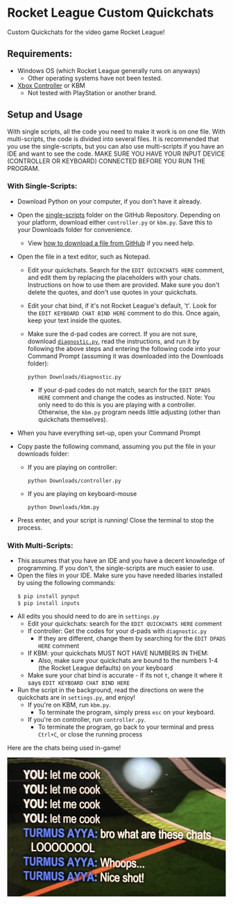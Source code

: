 # Rocket League Custom Quickchats
Custom Quickchats for the video game Rocket League!

## Requirements:
- Windows OS (which Rocket League generally runs on anyways)
  - Other operating systems have not been tested.
- [Xbox Controller](https://www.bestbuy.com/site/microsoft-xbox-wireless-controller-for-xbox-series-x-xbox-series-s-xbox-one-windows-devices-pulse-red/6448932.p?skuId=6448932#anchor=productVariations) or KBM
  - Not tested with PlayStation or another brand.


## Setup and Usage

With single scripts, all the code you need to make it work is on one file. With multi-scripts, the code is divided into several files. It is recommended that you use the single-scripts, but you can also use multi-scripts if you have an IDE and want to see the code. MAKE SURE YOU HAVE YOUR INPUT DEVICE (CONTROLLER OR KEYBOARD) CONNECTED BEFORE YOU RUN THE PROGRAM.

### With Single-Scripts:

- Download Python on your computer, if you don't have it already.

- Open the [single-scripts](https://github.com/vivaansinghvi07/rocket-league-custom-quickchats/tree/master/single-scripts) folder on the GitHub Repository. Depending on your platform, download either `controller.py` or `kbm.py`. Save this to your Downloads folder for convenience.
  - View [how to download a file from GitHub](https://www.gitkraken.com/learn/git/github-download#how-to-downlaod-a-file-from-github) if you need help.

- Open the file in a text editor, such as Notepad.
  - Edit your quickchats. Search for the `EDIT QUICKCHATS HERE` comment, and edit them by replacing the placeholders with your chats. Instructions on how to use them are provided. Make sure you don't delete the quotes, and don't use quotes in your quickchats.
  - Edit your chat bind, if it's not Rocket League's default, 't'. Look for the `EDIT KEYBOARD CHAT BIND HERE` comment to do this. Once again, keep your text inside the quotes.
  - Make sure the d-pad codes are correct. If you are not sure, download [`diagnostic.py`](https://github.com/vivaansinghvi07/rocket-league-custom-quickchats/blob/master/diagnostic.py), read the instructions, and run it by following the above steps and entering the following code into your Command Prompt (assuming it was downloaded into the Downloads folder):

    ```
    python Downloads/diagnostic.py
    ```
    - If your d-pad codes do not match, search for the `EDIT DPADS HERE` comment and change the codes as instructed. Note: You only need to do this is you are playing with a controller. Otherwise, the `kbm.py` program needs little adjusting (other than quickchats themselves).

- When you have everything set-up, open your Command Prompt
- Copy paste the following command, assuming you put the file in your downloads folder:

  - If you are playing on controller:

    ```
    python Downloads/controller.py
    ```
  - If you are playing on keyboard-mouse

    ```
    python Downloads/kbm.py
    ```
- Press enter, and your script is running! Close the terminal to stop the process.

### With Multi-Scripts:
- This assumes that you have an IDE and you have a decent knowledge of programming. If you don't, the single-scripts are much easier to use.
- Open the files in your IDE. Make sure you have needed libaries installed by using the following commands:
  ```
  $ pip install pynput
  $ pip install inputs
  ```
- All edits you should need to do are in `settings.py`
  - Edit your quickchats: search for the `EDIT QUICKCHATS HERE` comment
  - If controller: Get the codes for your d-pads with `diagnostic.py`
    - If they are different, change them by searching for the `EDIT DPADS HERE` comment
  - If KBM: your quickchats MUST NOT HAVE NUMBERS IN THEM:
    - Also, make sure your quickchats are bound to the numbers 1-4 (the Rocket League defaults) on your keyboard
  - Make sure your chat bind is accurate - if its not `t`, change it where it says `EDIT KEYBOARD CHAT BIND HERE`
- Run the script in the background, read the directions on were the quickchats are in `settings.py`, and enjoy!
  - If you're on KBM, run `kbm.py`.
    - To terminate the program, simply press `esc` on your keyboard.
  - If you're on controller, run `controller.py`.
    - To terminate the program, go back to your terminal and press `Ctrl+C`, or close the running process

Here are the chats being used in-game!

![Example](example.png)
